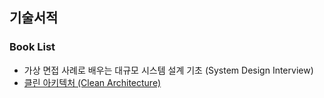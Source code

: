 ## 기술서적

### Book List

- 가상 면접 사례로 배우는 대규모 시스템 설계 기초 (System Design Interview)
- [클린 아키텍처 (Clean Architecture)](./clean-architecture)

